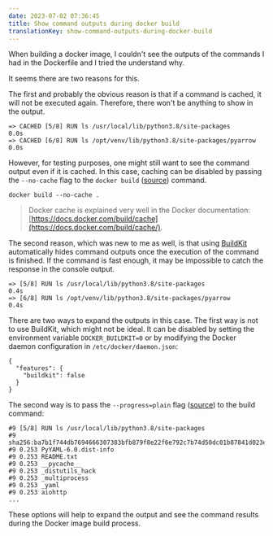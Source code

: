 ```yaml
---
date: 2023-07-02 07:36:45
title: Show command outputs during docker build
translationKey: show-command-outputs-during-docker-build
---
```


When building a docker image, I couldn't see the outputs of the commands I had in the Dockerfile and I tried the understand why.

It seems there are two reasons for this.

The first and probably the obvious reason is that if a command is cached, it will not be executed again. Therefore, there won't be anything to show in the output.
```
=> CACHED [5/8] RUN ls /usr/local/lib/python3.8/site-packages                 0.0s
=> CACHED [6/8] RUN ls /opt/venv/lib/python3.8/site-packages/pyarrow          0.0s
```
However, for testing purposes, one might still want to see the command output even if it is cached. In this case, caching can be disabled by passing the `--no-cache` flag to the `docker build` ([source](https://docs.docker.com/engine/reference/commandline/build/#options)) command.
```
docker build --no-cache .
```
> Docker cache is explained very well in the Docker documentation: [https://docs.docker.com/build/cache](https://docs.docker.com/build/cache/).


The second reason, which was new to me as well, is that using [BuildKit](https://docs.docker.com/build/buildkit/) automatically hides command outputs once the execution of the command is finished. If the command is fast enough, it may be impossible to catch the response in the console output.
```
=> [5/8] RUN ls /usr/local/lib/python3.8/site-packages                        0.4s
=> [6/8] RUN ls /opt/venv/lib/python3.8/site-packages/pyarrow                 0.4s
```

There are two ways to expand the outputs in this case. The first way is not to use BuildKit, which might not be ideal. It can be disabled by setting the environment variable `DOCKER_BUILDKIT=0` or by modifying the Docker daemon configuration in  `/etc/docker/daemon.json`:
```
{
  "features": {
    "buildkit": false
  }
}
```
The second way is to pass the  `--progress=plain` flag ([source](https://docs.docker.com/engine/reference/commandline/buildx_build/#progress)) to the build command:
```
#9 [5/8] RUN ls /usr/local/lib/python3.8/site-packages
#9 sha256:ba7b1f744db7694666307383bfb879f8e22f6e792c7b74d50dc01b87841d023e
#9 0.253 PyYAML-6.0.dist-info
#9 0.253 README.txt
#9 0.253 __pycache__
#9 0.253 _distutils_hack
#9 0.253 _multiprocess
#9 0.253 _yaml
#9 0.253 aiohttp
...
```

These options will help to expand the output and see the command results during the Docker image build process.